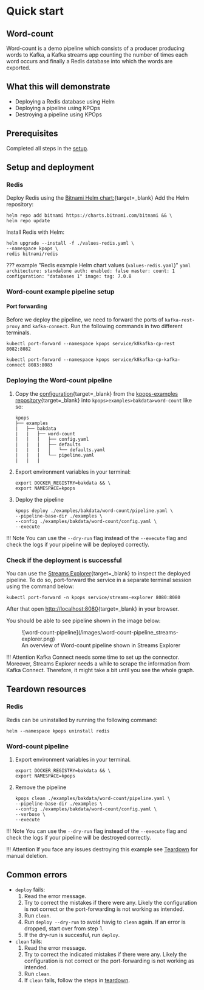 # Quick start

## Word-count

Word-count is a demo pipeline which consists of a producer producing words to Kafka, a Kafka streams app counting the number of times each word occurs and finally a Redis database into which the words are exported.

## What this will demonstrate

- Deploying a Redis database using Helm
- Deploying a pipeline using KPOps
- Destroying a pipeline using KPOps

## Prerequisites

Completed all steps in the [setup](/user/getting-started/setup).

## Setup and deployment

### Redis

Deploy Redis using the [Bitnami Helm chart:](https://artifacthub.io/packages/helm/bitnami/redis){target=_blank}
Add the Helm repository:
```shell
helm repo add bitnami https://charts.bitnami.com/bitnami && \
helm repo update
```

Install Redis with Helm:
```shell
helm upgrade --install -f ./values-redis.yaml \
--namespace kpops \
redis bitnami/redis
```

??? example "Redis example Helm chart values (`values-redis.yaml`)"
    ```yaml
    architecture: standalone
    auth:
      enabled: false
    master:
      count: 1
      configuration: "databases 1"
    image:
      tag: 7.0.8
    ```

### Word-count example pipeline setup

#### Port forwarding

Before we deploy the pipeline, we need to forward the ports of `kafka-rest-proxy` and `kafka-connect`.
Run the following commands in two different terminals.

```shell
kubectl port-forward --namespace kpops service/k8kafka-cp-rest 8082:8082
```

```shell
kubectl port-forward --namespace kpops service/k8kafka-cp-kafka-connect 8083:8083
```

### Deploying the Word-count pipeline

1. Copy the [configuration](https://github.com/bakdata/kpops-examples/tree/main/word-count/deployment/kpops){target=_blank} from the [kpops-examples repository](https://github.com/bakdata/kpops-examples/tree/main/word-count){target=_blank} into `kpops>examples>bakdata>word-count` like so:

    ```
    kpops
    ├── examples
    |   ├── bakdata
    |   |   ├── word-count
    |   |   |   ├── config.yaml
    |   |   |   ├── defaults
    |   |   |   │   └── defaults.yaml
    |   |   |   └── pipeline.yaml
    |   |   |
    ```

2. Export environment variables in your terminal:

    ```shell
    export DOCKER_REGISTRY=bakdata && \
    export NAMESPACE=kpops
    ```

3. Deploy the pipeline

    ```shell
    kpops deploy ./examples/bakdata/word-count/pipeline.yaml \
    --pipeline-base-dir ./examples \
    --config ./examples/bakdata/word-count/config.yaml \
    --execute
    ```

!!! Note
    You can use the `--dry-run` flag instead of the `--execute` flag and check the logs if your pipeline will be
    deployed correctly.

### Check if the deployment is successful

You can use the [Streams Explorer](https://github.com/bakdata/streams-explorer){target=_blank} to inspect the deployed pipeline.
To do so, port-forward the service in a separate terminal session using the command below:

```shell
kubectl port-forward -n kpops service/streams-explorer 8080:8080
```

After that open [http://localhost:8080](http://localhost:8080){target=_blank} in your browser.

You should be able to see pipeline shown in the image below:

<figure markdown>
  ![word-count-pipeline](/images/word-count-pipeline_streams-explorer.png)
  <figcaption>An overview of Word-count pipeline shown in Streams Explorer</figcaption>
</figure>

!!! Attention
    Kafka Connect needs some time to set up the connector.
    Moreover, Streams Explorer needs a while to scrape the information from Kafka Connect.
    Therefore, it might take a bit until you see the whole graph.

## Teardown resources

### Redis

Redis can be uninstalled by running the following command:

```shell
helm --namespace kpops uninstall redis
```

### Word-count pipeline

1. Export environment variables in your terminal.

    ```shell
    export DOCKER_REGISTRY=bakdata && \
    export NAMESPACE=kpops
    ```

2. Remove the pipeline

    ```shell
    kpops clean ./examples/bakdata/word-count/pipeline.yaml \
    --pipeline-base-dir ./examples \
    --config ./examples/bakdata/word-count/config.yaml \
    --verbose \
    --execute
    ```
!!! Note
    You can use the `--dry-run` flag instead of the `--execute` flag and check the logs if your pipeline will be
    destroyed correctly.

!!! Attention
    If you face any issues destroying this example see [Teardown](/user/getting-started/teardown) for manual deletion.

## Common errors

- `deploy` fails:
    1. Read the error message.
    2. Try to correct the mistakes if there were any. Likely the configuration is not correct or the port-forwarding is not working as intended.
    3. Run `clean`.
    4. Run `deploy --dry-run` to avoid havig to `clean` again. If an error is dropped, start over from step 1.
    5. If the dry-run is succesful, run `deploy`.
- `clean` fails:
    1. Read the error message.
    2. Try to correct the indicated mistakes if there were any. Likely the configuration is not correct or the port-forwarding is not working as intended.
    3. Run `clean`.
    4. If `clean` fails, follow the steps in [teardown](/user/getting-started/teardown).
